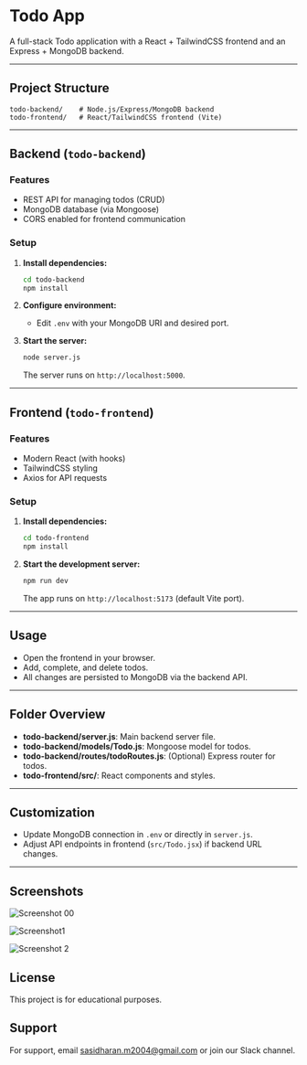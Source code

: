 # Todo App

A full-stack Todo application with a React + TailwindCSS frontend and an Express + MongoDB backend.

---

## Project Structure

```
todo-backend/    # Node.js/Express/MongoDB backend
todo-frontend/   # React/TailwindCSS frontend (Vite)
```

---

## Backend (`todo-backend`)

### Features

- REST API for managing todos (CRUD)
- MongoDB database (via Mongoose)
- CORS enabled for frontend communication

### Setup

1. **Install dependencies:**
   ```sh
   cd todo-backend
   npm install
   ```

2. **Configure environment:**
   - Edit `.env` with your MongoDB URI and desired port.

3. **Start the server:**
   ```sh
   node server.js
   ```
   The server runs on `http://localhost:5000`.

---

## Frontend (`todo-frontend`)

### Features

- Modern React (with hooks)
- TailwindCSS styling
- Axios for API requests

### Setup

1. **Install dependencies:**
   ```sh
   cd todo-frontend
   npm install
   ```

2. **Start the development server:**
   ```sh
   npm run dev
   ```
   The app runs on `http://localhost:5173` (default Vite port).

---

## Usage

- Open the frontend in your browser.
- Add, complete, and delete todos.
- All changes are persisted to MongoDB via the backend API.

---

## Folder Overview

- **todo-backend/server.js**: Main backend server file.
- **todo-backend/models/Todo.js**: Mongoose model for todos.
- **todo-backend/routes/todoRoutes.js**: (Optional) Express router for todos.
- **todo-frontend/src/**: React components and styles.

---

## Customization

- Update MongoDB connection in `.env` or directly in `server.js`.
- Adjust API endpoints in frontend (`src/Todo.jsx`) if backend URL changes.

---
## Screenshots
![Screenshot 00](https://github.com/user-attachments/assets/adc24148-9d63-47c4-9eaa-5b7b3638a0c9)

![Screenshot1](https://github.com/user-attachments/assets/88a7e3c4-55ce-4726-8728-1e1322f1d9d4)

![Screenshot 2](https://github.com/user-attachments/assets/74c97d52-540c-40f5-a8cb-87ed0b823d42)



## License

This project is for educational purposes.






## Support

For support, email sasidharan.m2004@gmail.com or join our Slack channel.
